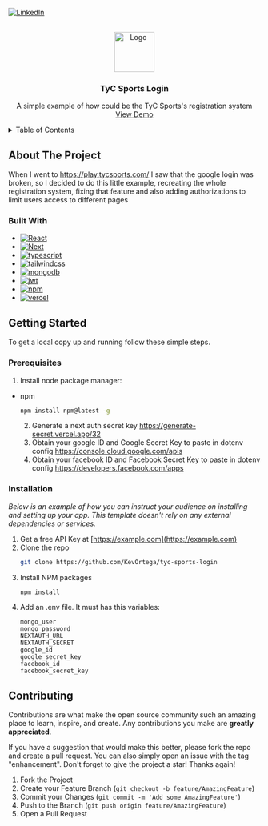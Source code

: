 [![LinkedIn][linkedin-shield]][linkedin-url]

<!-- PROJECT LOGO -->
<br />
<div align="center">
  <a href="https://github.com/othneildrew/Best-README-Template">
    <img src="https://media.tycsports.com/files/2020/03/06/90689/logo-tyc_416x234.jpg?v=1" alt="Logo" width="80" height="80">
  </a>

  <h3 align="center">TyC Sports Login</h3>

  <p align="center">
    A simple example of how could be the TyC Sports's registration system
    <br />
    <a href="https://tyc-sports-login.vercel.app/">View Demo</a>
  </p>
</div>

<!-- TABLE OF CONTENTS -->
<details>
  <summary>Table of Contents</summary>
  <ol>
    <li>
      <a href="#about-the-project">About The Project</a>
      <ul>
        <li><a href="#built-with">Built With</a></li>
      </ul>
    </li>
    <li>
      <a href="#getting-started">Getting Started</a>
      <ul>
        <li><a href="#prerequisites">Prerequisites</a></li>
        <li><a href="#installation">Installation</a></li>
      </ul>
    </li>
    <li><a href="#contributing">Contributing</a></li>
  </ol>
</details>

<!-- ABOUT THE PROJECT -->

## About The Project

When I went to https://play.tycsports.com/ I saw that the google login was broken, so I decided to do this little example, recreating the whole registration system, fixing that feature and also adding authorizations to limit users access to different pages

### Built With

- [![React][React.js]][React-url]
- [![Next][Next.js]][Next-url]
- [![typescript][typescript]][typescript-url]
- [![tailwindcss][tailwindcss]][tailwindcss-url]
- [![mongodb][mongodb]][mongodb-url]
- [![jwt][jwt]][jwt-url]
- [![npm][npm]][npm-url]
- [![vercel][vercel]][vercel-url]

<!-- GETTING STARTED -->

## Getting Started

To get a local copy up and running follow these simple steps.

### Prerequisites

1.  Install node package manager:

- npm
  ```sh
  npm install npm@latest -g
  ```
  2. Generate a next auth secret key https://generate-secret.vercel.app/32
  3. Obtain your google ID and Google Secret Key to paste in dotenv config https://console.cloud.google.com/apis
  4. Obtain your facebook ID and Facebook Secret Key to paste in dotenv config https://developers.facebook.com/apps

### Installation

_Below is an example of how you can instruct your audience on installing and setting up your app. This template doesn't rely on any external dependencies or services._

1. Get a free API Key at [https://example.com](https://example.com)
2. Clone the repo
   ```sh
   git clone https://github.com/KevOrtega/tyc-sports-login
   ```
3. Install NPM packages
   ```sh
   npm install
   ```
4. Add an .env file. It must has this variables:
   ```
   mongo_user
   mongo_password
   NEXTAUTH_URL
   NEXTAUTH_SECRET
   google_id
   google_secret_key
   facebook_id
   facebook_secret_key
   ```

<!-- CONTRIBUTING -->

## Contributing

Contributions are what make the open source community such an amazing place to learn, inspire, and create. Any contributions you make are **greatly appreciated**.

If you have a suggestion that would make this better, please fork the repo and create a pull request. You can also simply open an issue with the tag "enhancement".
Don't forget to give the project a star! Thanks again!

1. Fork the Project
2. Create your Feature Branch (`git checkout -b feature/AmazingFeature`)
3. Commit your Changes (`git commit -m 'Add some AmazingFeature'`)
4. Push to the Branch (`git push origin feature/AmazingFeature`)
5. Open a Pull Request

<!-- MARKDOWN LINKS & IMAGES -->
<!-- https://www.markdownguide.org/basic-syntax/#reference-style-links -->

[linkedin-shield]: https://img.shields.io/badge/-LinkedIn-black.svg?style=for-the-badge&logo=linkedin&colorB=555
[linkedin-url]: https://www.linkedin.com/in/kevortega/
[Next.js]: https://img.shields.io/badge/next.js-000000?style=for-the-badge&logo=nextdotjs&logoColor=white
[Next-url]: https://nextjs.org/
[React.js]: https://img.shields.io/badge/React-20232A?style=for-the-badge&logo=react&logoColor=61DAFB
[React-url]: https://reactjs.org/
[typescript]: https://img.shields.io/badge/typescript-%23007ACC.svg?style=for-the-badge&logo=typescript&logoColor=white
[typescript-url]: https://www.typescriptlang.org/
[tailwindcss]: https://img.shields.io/badge/tailwindcss-%2338B2AC.svg?style=for-the-badge&logo=tailwind-css&logoColor=white
[tailwindcss-url]: https://tailwindcss.com
[mongodb]: https://img.shields.io/badge/MongoDB-%234ea94b.svg?style=for-the-badge&logo=mongodb&logoColor=white
[mongodb-url]: https://www.mongodb.com/es
[jwt]: https://img.shields.io/badge/JWT-black?style=for-the-badge&logo=JSON%20web%20tokens
[jwt-url]: https://jwt.io
[npm]: https://img.shields.io/badge/NPM-%23000000.svg?style=for-the-badge&logo=npm&logoColor=white
[npm-url]: https://nodejs.org/en/download
[vercel]: https://img.shields.io/badge/vercel-%23000000.svg?style=for-the-badge&logo=vercel&logoColor=white
[vercel-url]: https://vercel.com/
